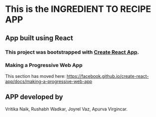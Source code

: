 # This is the INGREDIENT TO RECIPE APP

## App built using React
### This project was bootstrapped with [Create React App](https://github.com/facebook/create-react-app).
### Making a Progressive Web App

This section has moved here: https://facebook.github.io/create-react-app/docs/making-a-progressive-web-app

## APP developed by
  Vritika Naik,
  Rushabh Wadkar,
  Joyrel Vaz,
  Apurva Virgincar.

